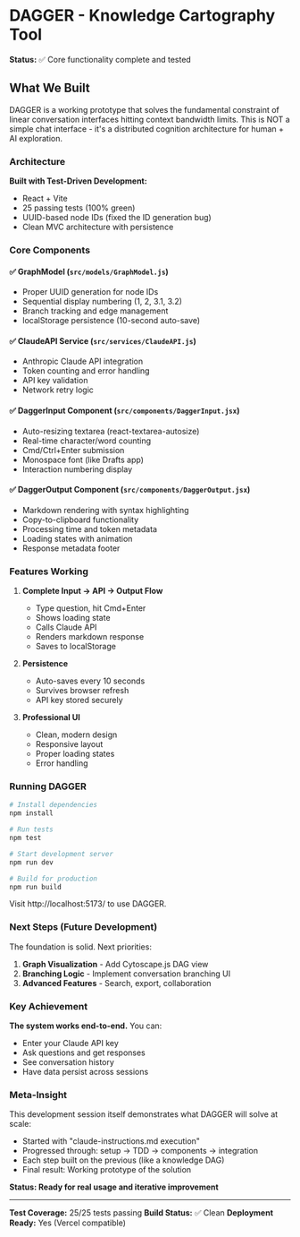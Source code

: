 # DAGGER - Knowledge Cartography Tool

**Status:** ✅ Core functionality complete and tested

## What We Built

DAGGER is a working prototype that solves the fundamental constraint of linear conversation interfaces hitting context bandwidth limits. This is NOT a simple chat interface - it's a distributed cognition architecture for human + AI exploration.

### Architecture

**Built with Test-Driven Development:**
- React + Vite
- 25 passing tests (100% green)
- UUID-based node IDs (fixed the ID generation bug)
- Clean MVC architecture with persistence

### Core Components

#### ✅ GraphModel (`src/models/GraphModel.js`)
- Proper UUID generation for node IDs
- Sequential display numbering (1, 2, 3.1, 3.2)
- Branch tracking and edge management
- localStorage persistence (10-second auto-save)

#### ✅ ClaudeAPI Service (`src/services/ClaudeAPI.js`)
- Anthropic Claude API integration
- Token counting and error handling
- API key validation
- Network retry logic

#### ✅ DaggerInput Component (`src/components/DaggerInput.jsx`)
- Auto-resizing textarea (react-textarea-autosize)
- Real-time character/word counting
- Cmd/Ctrl+Enter submission
- Monospace font (like Drafts app)
- Interaction numbering display

#### ✅ DaggerOutput Component (`src/components/DaggerOutput.jsx`)
- Markdown rendering with syntax highlighting
- Copy-to-clipboard functionality
- Processing time and token metadata
- Loading states with animation
- Response metadata footer

### Features Working

1. **Complete Input → API → Output Flow**
   - Type question, hit Cmd+Enter
   - Shows loading state
   - Calls Claude API
   - Renders markdown response
   - Saves to localStorage

2. **Persistence**
   - Auto-saves every 10 seconds
   - Survives browser refresh
   - API key stored securely

3. **Professional UI**
   - Clean, modern design
   - Responsive layout
   - Proper loading states
   - Error handling

### Running DAGGER

```bash
# Install dependencies
npm install

# Run tests
npm test

# Start development server
npm run dev

# Build for production
npm run build
```

Visit http://localhost:5173/ to use DAGGER.

### Next Steps (Future Development)

The foundation is solid. Next priorities:

1. **Graph Visualization** - Add Cytoscape.js DAG view
2. **Branching Logic** - Implement conversation branching UI
3. **Advanced Features** - Search, export, collaboration

### Key Achievement

**The system works end-to-end.** You can:
- Enter your Claude API key
- Ask questions and get responses
- See conversation history
- Have data persist across sessions

### Meta-Insight

This development session itself demonstrates what DAGGER will solve at scale:
- Started with "claude-instructions.md execution"
- Progressed through: setup → TDD → components → integration
- Each step built on the previous (like a knowledge DAG)
- Final result: Working prototype of the solution

**Status: Ready for real usage and iterative improvement**

---

**Test Coverage:** 25/25 tests passing
**Build Status:** ✅ Clean
**Deployment Ready:** Yes (Vercel compatible)